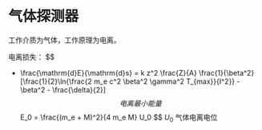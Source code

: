# 气体探测器

工作介质为气体，工作原理为电离。

电离损失：
$$
- \frac{\mathrm{d}E}{\mathrm{d}s} = k z^2 \frac{Z}{A} \frac{1}{\beta^2}[\frac{1}{2}\ln{\frac{2 m_e c^2 \beta^2 \gamma^2 T_{max}}{I^2}} - \beta^2 - \frac{\delta}{2}]
$$
电离最小能量
$$
E_0 = \frac{(m_e + M)^2}{4 m_e M} U_0
$$
$U_0$ 气体电离电位

